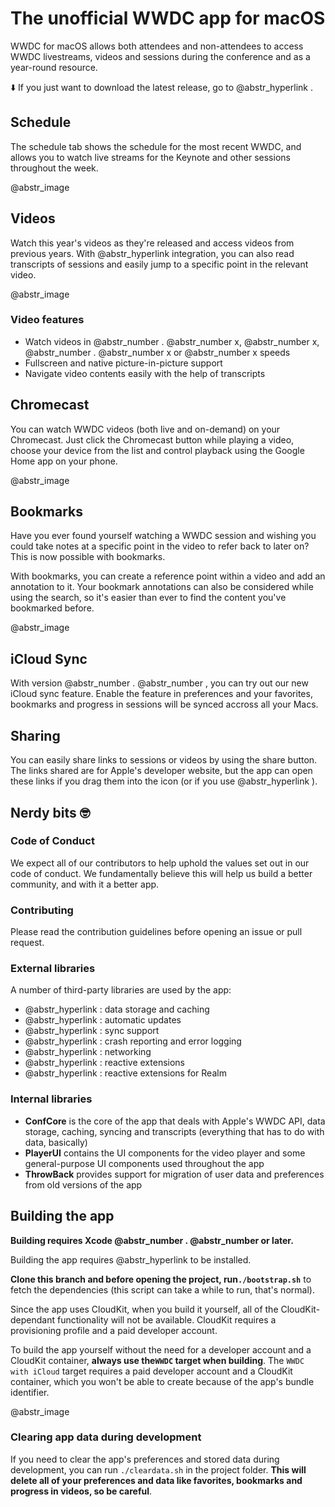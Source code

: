 # The unofficial WWDC app for macOS

WWDC for macOS allows both attendees and non-attendees to access WWDC livestreams, videos and sessions during the conference and as a year-round resource.

⬇️ If you just want to download the latest release, go to @abstr_hyperlink .

## Schedule

The schedule tab shows the schedule for the most recent WWDC, and allows you to watch live streams for the Keynote and other sessions throughout the week.

@abstr_image 

## Videos

Watch this year's videos as they're released and access videos from previous years. With @abstr_hyperlink integration, you can also read transcripts of sessions and easily jump to a specific point in the relevant video.

@abstr_image 

### Video features

  * Watch videos in @abstr_number . @abstr_number x, @abstr_number x, @abstr_number . @abstr_number x or @abstr_number x speeds
  * Fullscreen and native picture-in-picture support
  * Navigate video contents easily with the help of transcripts



## Chromecast

You can watch WWDC videos (both live and on-demand) on your Chromecast. Just click the Chromecast button while playing a video, choose your device from the list and control playback using the Google Home app on your phone.

@abstr_image 

## Bookmarks

Have you ever found yourself watching a WWDC session and wishing you could take notes at a specific point in the video to refer back to later on? This is now possible with bookmarks.

With bookmarks, you can create a reference point within a video and add an annotation to it. Your bookmark annotations can also be considered while using the search, so it's easier than ever to find the content you've bookmarked before.

@abstr_image 

## iCloud Sync

With version @abstr_number . @abstr_number , you can try out our new iCloud sync feature. Enable the feature in preferences and your favorites, bookmarks and progress in sessions will be synced accross all your Macs.

## Sharing

You can easily share links to sessions or videos by using the share button. The links shared are for Apple's developer website, but the app can open these links if you drag them into the icon (or if you use @abstr_hyperlink ).

## Nerdy bits 🤓

### Code of Conduct

We expect all of our contributors to help uphold the values set out in our code of conduct. We fundamentally believe this will help us build a better community, and with it a better app.

### Contributing

Please read the contribution guidelines before opening an issue or pull request.

### External libraries

A number of third-party libraries are used by the app:

  * @abstr_hyperlink : data storage and caching
  * @abstr_hyperlink : automatic updates
  * @abstr_hyperlink : sync support
  * @abstr_hyperlink : crash reporting and error logging
  * @abstr_hyperlink : networking
  * @abstr_hyperlink : reactive extensions
  * @abstr_hyperlink : reactive extensions for Realm



### Internal libraries

  * **ConfCore** is the core of the app that deals with Apple's WWDC API, data storage, caching, syncing and transcripts (everything that has to do with data, basically)
  * **PlayerUI** contains the UI components for the video player and some general-purpose UI components used throughout the app
  * **ThrowBack** provides support for migration of user data and preferences from old versions of the app



## Building the app

**Building requires Xcode @abstr_number . @abstr_number or later.**

Building the app requires @abstr_hyperlink to be installed.

**Clone this branch and before opening the project, run`./bootstrap.sh`** to fetch the dependencies (this script can take a while to run, that's normal).

Since the app uses CloudKit, when you build it yourself, all of the CloudKit-dependant functionality will not be available. CloudKit requires a provisioning profile and a paid developer account.

To build the app yourself without the need for a developer account and a CloudKit container, **always use the`WWDC` target when building**. The `WWDC with iCloud` target requires a paid developer account and a CloudKit container, which you won't be able to create because of the app's bundle identifier.

@abstr_image 

### Clearing app data during development

If you need to clear the app's preferences and stored data during development, you can run `./cleardata.sh` in the project folder. **This will delete all of your preferences and data like favorites, bookmarks and progress in videos, so be careful**.
